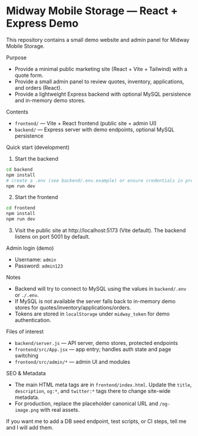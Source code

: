 # Midway Mobile Storage — React + Express Demo

This repository contains a small demo website and admin panel for Midway Mobile Storage.

Purpose
- Provide a minimal public marketing site (React + Vite + Tailwind) with a quote form.
- Provide a small admin panel to review quotes, inventory, applications, and orders (React).
- Provide a lightweight Express backend with optional MySQL persistence and in-memory demo stores.

Contents
- `frontend/` — Vite + React frontend (public site + admin UI)
- `backend/` — Express server with demo endpoints, optional MySQL persistence

Quick start (development)

1. Start the backend

```bash
cd backend
npm install
# create a .env (see backend/.env.example) or ensure credentials in project root
npm run dev
```

2. Start the frontend

```bash
cd frontend
npm install
npm run dev
```

3. Visit the public site at http://localhost:5173 (Vite default). The backend listens on port 5001 by default.

Admin login (demo)
- Username: `admin`
- Password: `admin123`

Notes
- Backend will try to connect to MySQL using the values in `backend/.env` or `./.env`.
- If MySQL is not available the server falls back to in-memory demo stores for quotes/inventory/applications/orders.
- Tokens are stored in `localStorage` under `midway_token` for demo authentication.

Files of interest
- `backend/server.js` — API server, demo stores, protected endpoints
- `frontend/src/App.jsx` — app entry; handles auth state and page switching
- `frontend/src/admin/*` — admin UI and modules

SEO & Metadata
- The main HTML meta tags are in `frontend/index.html`. Update the `title`, `description`, `og:*`, and `twitter:*` tags there to change site-wide metadata.
- For production, replace the placeholder canonical URL and `/og-image.png` with real assets.

If you want me to add a DB seed endpoint, test scripts, or CI steps, tell me and I will add them.
